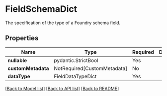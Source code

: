 # FieldSchemaDict

The specification of the type of a Foundry schema field.


## Properties
| Name | Type | Required | Description |
| ------------ | ------------- | ------------- | ------------- |
**nullable** | pydantic.StrictBool | Yes |  |
**customMetadata** | NotRequired[CustomMetadata] | No |  |
**dataType** | FieldDataTypeDict | Yes |  |


[[Back to Model list]](../../../../README.md#models-v2-link) [[Back to API list]](../../../../README.md#apis-v2-link) [[Back to README]](../../../../README.md)
